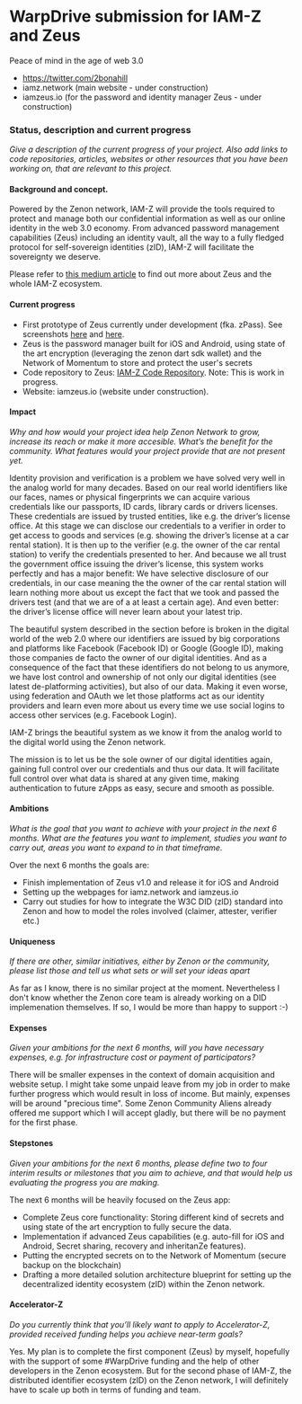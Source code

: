 # WarpDrive submission for IAM-Z and Zeus

Peace of mind in the age of web 3.0

- https://twitter.com/2bonahill
- iamz.network (main website - under construction)
- iamzeus.io (for the password and identity manager Zeus - under construction)

### Status, description and current progress

*Give a description of the current progress of your project. Also add links to code repositories, articles, websites or other resources that you have been working on, that are relevant to this project.*
 
#### Background and concept.
 
Powered by the Zenon network, IAM-Z will provide the tools required to protect and manage both our confidential information as well as our online identity in the web 3.0 economy. From advanced password management capabilities (Zeus) including an identity vault, all the way to a fully fledged protocol for self-sovereign identities (zID), IAM-Z will facilitate the sovereignty we deserve.

Please refer to [this medium article](https://medium.com/@2bonahill/iam-z-a0a9256813f8) to find out more about Zeus and the whole IAM-Z ecosystem.

#### Current progress

 - First prototype of Zeus currently under development (fka. zPass). See screenshots [here](https://twitter.com/2bonahill/status/1460197832103809024) and [here](https://twitter.com/2bonahill/status/1468229505730945036).
 - Zeus is the password manager built for iOS and Android, using state of the art encryption (leveraging the zenon dart sdk wallet) and the Network of Momentum to store and protect the user's secrets
 - Code repository to Zeus: [IAM-Z Code Repository](https://github.com/iamznetwork/zeus). Note: This is work in progress.
 - Website: iamzeus.io (website under construction).
 
#### Impact
 
 *Why and how would your project idea help Zenon Network to grow, increase its reach or make it more accesible. What’s the benefit for the community. What features would your project provide that are not present yet.*

Identity provision and verification is a problem we have solved very well in the analog world for many decades. Based on our real world identifiers like our faces, names or physical fingerprints we can acquire various credentials like our passports, ID cards, library cards or drivers licenses. These credentials are issued by trusted entities, like e.g. the driver’s license office. At this stage we can disclose our credentials to a verifier in order to get access to goods and services (e.g. showing the driver’s license at a car rental station). It is then up to the verifier (e.g. the owner of the car rental station) to verify the credentials presented to her. And because we all trust the government office issuing the driver’s license, this system works perfectly and has a major benefit: We have selective disclosure of our credentials, in our case meaning the the owner of the car rental station will learn nothing more about us except the fact that we took and passed the drivers test (and that we are of a at least a certain age). And even better: the driver’s license office will never learn about your latest trip.

The beautiful system described in the section before is broken in the digital world of the web 2.0 where our identifiers are issued by big corporations and platforms like Facebook (Facebook ID) or Google (Google ID), making those companies de facto the owner of our digital identities. And as a consequence of the fact that these identifiers do not belong to us anymore, we have lost control and ownership of not only our digital identities (see latest de-platforming activities), but also of our data. Making it even worse, using federation and OAuth we let those platforms act as our identity providers and learn even more about us every time we use social logins to access other services (e.g. Facebook Login).

IAM-Z brings the beautiful system as we know it from the analog world to the digital world using the Zenon network.

The mission is to let us be the sole owner of our digital identities again, gaining full control over our credentials and thus our data. It will facilitate full control over what data is shared at any given time, making authentication to future zApps as easy, secure and smooth as possible.

#### Ambitions 
 
 *What is the goal that you want to achieve with your project in the next 6 months. What are the features you want to implement, studies you want to carry out, areas you want to expand to in that timeframe.*

 Over the next 6 months the goals are:
 - Finish implementation of Zeus v1.0 and release it for iOS and Android
 - Setting up the webpages for iamz.network and iamzeus.io
 - Carry out studies for how to integrate the W3C DID (zID) standard into Zenon and how to model the roles involved (claimer, attester, verifier etc.)

#### Uniqueness 
 
 *If there are other, similar initiatives, either by Zenon or the community, please list those and tell us what sets or will set your ideas apart*

As far as I know, there is no similar project at the moment. Nevertheless I don't know whether the Zenon core team is already working on a DID implemenation themselves. If so, I would be more than happy to support :-) 

#### Expenses 

*Given your ambitions for the next 6 months, will you have necessary expenses, e.g. for infrastructure cost or payment of participators?*

There will be smaller expenses in the context of domain acquisition and website setup. I might take some unpaid leave from my job in order to make further progress which would result in loss of income. But mainly, expenses will be around "precious time". Some Zenon Community Aliens already offered me support which I will accept gladly, but there will be no payment for the first phase.

#### Stepstones

*Given your ambitions for the next 6 months, please define two to four interim results or milestones that you aim to achieve, and that would help us evaluating the progress you are making.*

The next 6 months will be heavily focused on the Zeus app:
- Complete Zeus core functionality: Storing different kind of secrets and using state of the art encryption to fully secure the data.
- Implementation if advanced Zeus capabilities (e.g. auto-fill for iOS and Android, Secret sharing, recovery and inheritanZe features).
- Putting the encrypted secrets on to the Network of Momentum (secure backup on the blockchain)
- Drafting a more detailed solution architecture blueprint for setting up the decentralized identity ecosystem (zID) within the Zenon network. 

#### Accelerator-Z 

*Do you currently think that you’ll likely want to apply to Accelerator-Z, provided received funding helps you achieve near-term goals?*

Yes. My plan is to complete the first component (Zeus) by myself, hopefully with the support of some #WarpDrive funding and the help of other developers in the Zenon ecosystem. But for the second phase of IAM-Z, the distributed identifier ecosystem (zID) on the Zenon network, I will definitely have to scale up both in terms of funding and team.
